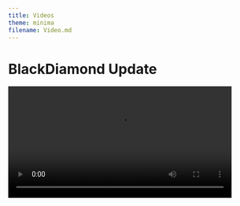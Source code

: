 ```yaml
---
title: Videos
theme: minima
filename: Video.md
---
```


# BlackDiamond Update
<style>
  video {
    height: auto !important;
    width: 90% !important;
    text-align: center !important;
  }
</style>
<video controls>
  <source src="https://github.com/SMGXSCRIPTS/Dam.OS/raw/main/random/DAM.OS_INTRO_BLACKDIAMOND.mp4" type="video/mp4">
</video>
